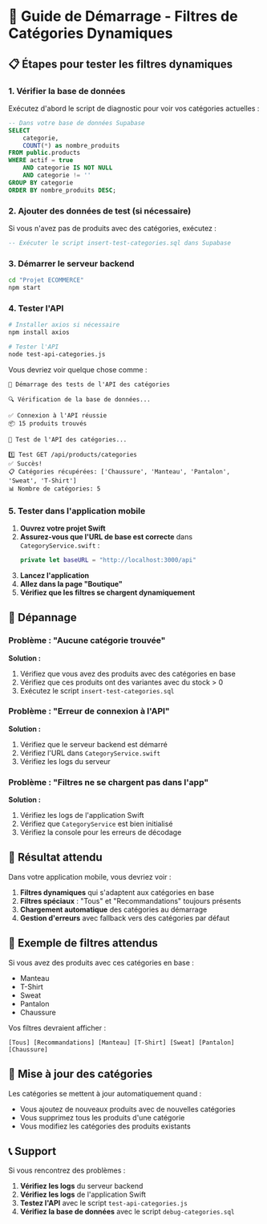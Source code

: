 # 🚀 Guide de Démarrage - Filtres de Catégories Dynamiques

## 📋 Étapes pour tester les filtres dynamiques

### 1. Vérifier la base de données

Exécutez d'abord le script de diagnostic pour voir vos catégories actuelles :

```sql
-- Dans votre base de données Supabase
SELECT 
    categorie,
    COUNT(*) as nombre_produits
FROM public.products 
WHERE actif = true 
    AND categorie IS NOT NULL 
    AND categorie != ''
GROUP BY categorie
ORDER BY nombre_produits DESC;
```

### 2. Ajouter des données de test (si nécessaire)

Si vous n'avez pas de produits avec des catégories, exécutez :

```sql
-- Exécuter le script insert-test-categories.sql dans Supabase
```

### 3. Démarrer le serveur backend

```bash
cd "Projet ECOMMERCE"
npm start
```

### 4. Tester l'API

```bash
# Installer axios si nécessaire
npm install axios

# Tester l'API
node test-api-categories.js
```

Vous devriez voir quelque chose comme :
```
🚀 Démarrage des tests de l'API des catégories

🔍 Vérification de la base de données...

✅ Connexion à l'API réussie
📦 15 produits trouvés

🧪 Test de l'API des catégories...

1️⃣ Test GET /api/products/categories
✅ Succès!
📋 Catégories récupérées: ['Chaussure', 'Manteau', 'Pantalon', 'Sweat', 'T-Shirt']
📊 Nombre de catégories: 5
```

### 5. Tester dans l'application mobile

1. **Ouvrez votre projet Swift**
2. **Assurez-vous que l'URL de base est correcte** dans `CategoryService.swift` :
   ```swift
   private let baseURL = "http://localhost:3000/api"
   ```
3. **Lancez l'application**
4. **Allez dans la page "Boutique"**
5. **Vérifiez que les filtres se chargent dynamiquement**

## 🔧 Dépannage

### Problème : "Aucune catégorie trouvée"

**Solution :**
1. Vérifiez que vous avez des produits avec des catégories en base
2. Vérifiez que ces produits ont des variantes avec du stock > 0
3. Exécutez le script `insert-test-categories.sql`

### Problème : "Erreur de connexion à l'API"

**Solution :**
1. Vérifiez que le serveur backend est démarré
2. Vérifiez l'URL dans `CategoryService.swift`
3. Vérifiez les logs du serveur

### Problème : "Filtres ne se chargent pas dans l'app"

**Solution :**
1. Vérifiez les logs de l'application Swift
2. Vérifiez que `CategoryService` est bien initialisé
3. Vérifiez la console pour les erreurs de décodage

## 📱 Résultat attendu

Dans votre application mobile, vous devriez voir :

1. **Filtres dynamiques** qui s'adaptent aux catégories en base
2. **Filtres spéciaux** : "Tous" et "Recommandations" toujours présents
3. **Chargement automatique** des catégories au démarrage
4. **Gestion d'erreurs** avec fallback vers des catégories par défaut

## 🎯 Exemple de filtres attendus

Si vous avez des produits avec ces catégories en base :
- Manteau
- T-Shirt  
- Sweat
- Pantalon
- Chaussure

Vos filtres devraient afficher :
```
[Tous] [Recommandations] [Manteau] [T-Shirt] [Sweat] [Pantalon] [Chaussure]
```

## 🔄 Mise à jour des catégories

Les catégories se mettent à jour automatiquement quand :
- Vous ajoutez de nouveaux produits avec de nouvelles catégories
- Vous supprimez tous les produits d'une catégorie
- Vous modifiez les catégories des produits existants

## 📞 Support

Si vous rencontrez des problèmes :

1. **Vérifiez les logs** du serveur backend
2. **Vérifiez les logs** de l'application Swift
3. **Testez l'API** avec le script `test-api-categories.js`
4. **Vérifiez la base de données** avec le script `debug-categories.sql` 